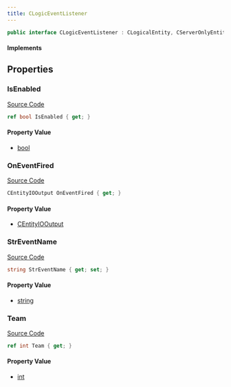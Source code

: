 ```yaml
---
title: CLogicEventListener
---
```


```csharp
public interface CLogicEventListener : CLogicalEntity, CServerOnlyEntity, CBaseEntity, CEntityInstance, ISchemaClass<CEntityInstance>, ISchemaClass<CBaseEntity>, ISchemaClass<CServerOnlyEntity>, ISchemaClass<CLogicalEntity>, ISchemaClass<CLogicEventListener>, ISchemaField, ISchemaClass, INativeHandle
```

#### Implements

## Properties

### IsEnabled

[Source Code](https://github.com/swiftly-solution/swiftlys2/blob/beta/managed/src/SwiftlyS2.Generated/Schemas/Interfaces/CLogicEventListener.cs#L18)

```csharp
ref bool IsEnabled { get; }
```

#### Property Value

- [bool](https://learn.microsoft.com/dotnet/api/system.boolean)

### OnEventFired

[Source Code](https://github.com/swiftly-solution/swiftlys2/blob/beta/managed/src/SwiftlyS2.Generated/Schemas/Interfaces/CLogicEventListener.cs#L22)

```csharp
CEntityIOOutput OnEventFired { get; }
```

#### Property Value

- [CEntityIOOutput](/docs/api/shared/schemadefinitions/centityiooutput)

### StrEventName

[Source Code](https://github.com/swiftly-solution/swiftlys2/blob/beta/managed/src/SwiftlyS2.Generated/Schemas/Interfaces/CLogicEventListener.cs#L16)

```csharp
string StrEventName { get; set; }
```

#### Property Value

- [string](https://learn.microsoft.com/dotnet/api/system.string)

### Team

[Source Code](https://github.com/swiftly-solution/swiftlys2/blob/beta/managed/src/SwiftlyS2.Generated/Schemas/Interfaces/CLogicEventListener.cs#L20)

```csharp
ref int Team { get; }
```

#### Property Value

- [int](https://learn.microsoft.com/dotnet/api/system.int32)

